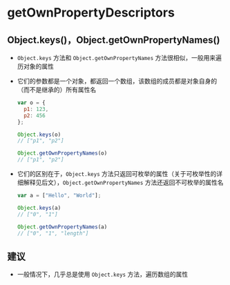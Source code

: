 # getOwnPropertyDescriptors

## Object.keys()，Object.getOwnPropertyNames()

  - `Object.keys` 方法和 `Object.getOwnPropertyNames` 方法很相似，一般用来遍历对象的属性

  - 它们的参数都是一个对象，都返回一个数组，该数组的成员都是对象自身的（而不是继承的）所有属性名

    ```js
    var o = {
      p1: 123,
      p2: 456
    };

    Object.keys(o)
    // ["p1", "p2"]

    Object.getOwnPropertyNames(o)
    // ["p1", "p2"]
    ```

  - 它们的区别在于，`Object.keys` 方法只返回可枚举的属性（关于可枚举性的详细解释见后文），`Object.getOwnPropertyNames` 方法还返回不可枚举的属性名

    ```js
    var a = ["Hello", "World"];

    Object.keys(a)
    // ["0", "1"]

    Object.getOwnPropertyNames(a)
    // ["0", "1", "length"]
    ```

## 建议

  - 一般情况下，几乎总是使用 `Object.keys` 方法，遍历数组的属性
